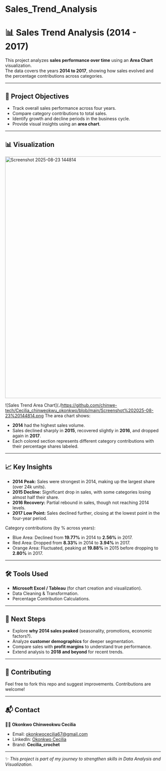 # Sales_Trend_Analysis

# 📊 Sales Trend Analysis (2014 - 2017)

This project analyzes **sales performance over time** using an **Area Chart** visualization.  
The data covers the years **2014 to 2017**, showing how sales evolved and the percentage contributions across categories.

---

## 🚀 Project Objectives
- Track overall sales performance across four years.  
- Compare category contributions to total sales.  
- Identify growth and decline periods in the business cycle.  
- Provide visual insights using an **area chart**.  

---

## 📊 Visualization
<img width="1379" height="782" alt="Screenshot 2025-08-23 144814" src="https://github.com/user-attachments/assets/eb42118e-2a93-47e5-8951-7c6cb6b5a623" />

![Sales Trend Area Chart](./https://github.com/chinwe-tech/Cecilia_chinweokwu_okonkwo/blob/main/Screenshot%202025-08-23%20144814.png
The area chart shows:  
- **2014** had the highest sales volume.  
- Sales declined sharply in **2015**, recovered slightly in **2016**, and dropped again in **2017**.  
- Each colored section represents different category contributions with their percentage shares labeled.  

---

## 📈 Key Insights
- **2014 Peak:** Sales were strongest in 2014, making up the largest share (over 24k units).  
- **2015 Decline:** Significant drop in sales, with some categories losing almost half their share.  
- **2016 Recovery:** Partial rebound in sales, though not reaching 2014 levels.  
- **2017 Low Point:** Sales declined further, closing at the lowest point in the four-year period.  

Category contributions (by % across years):  
- Blue Area: Declined from **19.77%** in 2014 to **2.56%** in 2017.  
- Red Area: Dropped from **8.33%** in 2014 to **3.94%** in 2017.  
- Orange Area: Fluctuated, peaking at **19.88%** in 2015 before dropping to **2.80%** in 2017.  

---

## 🛠 Tools Used
- **Microsoft Excel / Tableau** (for chart creation and visualization).  
- Data Cleaning & Transformation.  
- Percentage Contribution Calculations.  

---

## 📌 Next Steps
- Explore **why 2014 sales peaked** (seasonality, promotions, economic factors?).  
- Analyze **customer demographics** for deeper segmentation.  
- Compare sales with **profit margins** to understand true performance.  
- Extend analysis to **2018 and beyond** for recent trends.  

---

## 🤝 Contributing
Feel free to fork this repo and suggest improvements. Contributions are welcome!  

---

## 📬 Contact
👩‍💻 **Okonkwo Chinweokwu Cecilia**  
- Email: [okonkwocecilia67@gmail.com](mailto:okonkwocecilia67@gmail.com)  
- LinkedIn: [Okonkwo Cecilia](https://linkedin.com/in/okonkwo-cecilia)  
- Brand: **Cecilia_crochet**  

---
✨ *This project is part of my journey to strengthen skills in Data Analysis and Visualization.*
